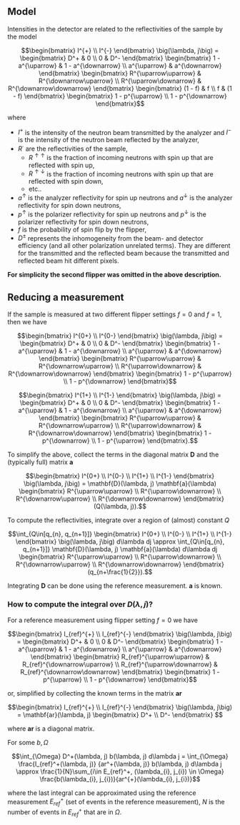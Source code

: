 ## Model

Intensities in the detector are related to the reflectivities of the sample by the model
```math
\begin{bmatrix}
I^{+} \\
I^{-}
\end{bmatrix}
\big(\lambda, j\big)
=
\begin{bmatrix}
D^+ & 0 \\
0 & D^-
\end{bmatrix}
\begin{bmatrix}
1 - a^{\uparrow} & 1 - a^{\downarrow} \\
a^{\uparrow} & a^{\downarrow}
\end{bmatrix}
\begin{bmatrix}
R^{\uparrow\uparrow} & R^{\downarrow\uparrow} \\
R^{\uparrow\downarrow} & R^{\downarrow\downarrow}
\end{bmatrix}
\begin{bmatrix}
(1 - f) & f \\ f & (1 - f)
\end{bmatrix}
\begin{bmatrix}
1 - p^{\uparrow} \\
1 - p^{\downarrow}
\end{bmatrix}
```
where

* $I^+$ is the intensity of the neutron beam transmitted by the analyzer
and $I^-$ is the intensity of the neutron beam reflected by the analyzer,
* $R^\cdot$ are the reflectivities of the sample,
  - $R^{\uparrow\uparrow}$ is the fraction of incoming neutrons with spin up that are reflected with spin up,
  - $R^{\uparrow\downarrow}$ is the fraction of incoming neutrons with spin up that are reflected with spin down,
  - etc..
* $a^\uparrow$ is the analyzer reflectivity for spin up neutrons and $a^\downarrow$ is the analyzer reflectivity for spin down neutrons,
* $p^\uparrow$ is the polarizer reflectivity for spin up neutrons and $p^\downarrow$ is the polarizer reflectivity for spin down neutrons,
* $f$ is the probability of spin flip by the flipper,
* $D^\pm$ represents the inhomogeneity from the beam- and detector efficiency (and all other polarization unrelated terms). They are different for the transmitted and the reflected beam
   because the transmitted and reflected beam hit different pixels.

**For simplicity the second flipper was omitted in the above description.**

## Reducing a measurement

If the sample is measured at two different flipper settings $f=0$ and $f=1$, then we have
```math
\begin{bmatrix}
I^{0+} \\
I^{0-}
\end{bmatrix}
\big(\lambda, j\big)
=
\begin{bmatrix}
D^+ & 0 \\
0 & D^-
\end{bmatrix}
\begin{bmatrix}
1 - a^{\uparrow} & 1 - a^{\downarrow} \\
a^{\uparrow} & a^{\downarrow}
\end{bmatrix}
\begin{bmatrix}
R^{\uparrow\uparrow} & R^{\downarrow\uparrow} \\
R^{\uparrow\downarrow} & R^{\downarrow\downarrow}
\end{bmatrix}
\begin{bmatrix}
1 - p^{\uparrow} \\
1 - p^{\downarrow}
\end{bmatrix}
```
```math
\begin{bmatrix}
I^{1+} \\
I^{1-}
\end{bmatrix}
\big(\lambda, j\big)
=
\begin{bmatrix}
D^+ & 0 \\
0 & D^-
\end{bmatrix}
\begin{bmatrix}
1 - a^{\uparrow} & 1 - a^{\downarrow} \\
a^{\uparrow} & a^{\downarrow}
\end{bmatrix}
\begin{bmatrix}
R^{\uparrow\uparrow} & R^{\downarrow\uparrow} \\
R^{\uparrow\downarrow} & R^{\downarrow\downarrow}
\end{bmatrix}
\begin{bmatrix}
1 - p^{\downarrow} \\
1 - p^{\uparrow}
\end{bmatrix}.
```

To simplify the above, collect the terms in the diagonal matrix $\mathbf{D}$ and the (typically full) matrix $\mathbf{a}$
```math
\begin{bmatrix}
I^{0+} \\
I^{0-} \\
I^{1+} \\
I^{1-}
\end{bmatrix}
\big(\lambda, j\big)
=
\mathbf{D}(\lambda, j)
\mathbf{a}(\lambda)
\begin{bmatrix}
R^{\uparrow\uparrow} \\
R^{\uparrow\downarrow} \\
R^{\downarrow\uparrow} \\
R^{\downarrow\downarrow}
\end{bmatrix}
(Q(\lambda, j)).
```

To compute the reflectivities, integrate over a region of (almost) constant $Q$
```math
\int_{Q\in[q_{n}, q_{n+1}]}
\begin{bmatrix}
I^{0+} \\
I^{0-} \\
I^{1+} \\
I^{1-}
\end{bmatrix}
\big(\lambda, j\big)
d\lambda dj
\approx
\int_{Q\in[q_{n}, q_{n+1}]}
\mathbf{D}(\lambda, j)
\mathbf{a}(\lambda)
d\lambda dj
\begin{bmatrix}
R^{\uparrow\uparrow} \\
R^{\uparrow\downarrow} \\
R^{\downarrow\uparrow} \\
R^{\downarrow\downarrow}
\end{bmatrix}
(q_{n+\frac{1}{2}}).
```
Integrating $\mathbf{D}$ can be done using the reference measurement. $\mathbf{a}$ is known.


### How to compute the integral over $D(\lambda, j)$?

For a reference measurement using flipper setting $f=0$ we have
```math
\begin{bmatrix}
I_{ref}^{+} \\
I_{ref}^{-}
\end{bmatrix}
\big(\lambda, j\big)
=
\begin{bmatrix}
D^+ & 0 \\
0 & D^-
\end{bmatrix}
\begin{bmatrix}
1 - a^{\uparrow} & 1 - a^{\downarrow} \\
a^{\uparrow} & a^{\downarrow}
\end{bmatrix}
\begin{bmatrix}
R_{ref}^{\uparrow\uparrow} & R_{ref}^{\downarrow\uparrow} \\
R_{ref}^{\uparrow\downarrow} & R_{ref}^{\downarrow\downarrow}
\end{bmatrix}
\begin{bmatrix}
1 - p^{\uparrow} \\
1 - p^{\downarrow}
\end{bmatrix}
```
or, simplified by collecting the known terms in the matrix $\mathbf{ar}$
```math
\begin{bmatrix}
I_{ref}^{+} \\
I_{ref}^{-}    
\end{bmatrix}
\big(\lambda, j\big)
=
\mathbf{ar}(\lambda, j)
\begin{bmatrix}
D^+ \\
D^-
\end{bmatrix}  
```
where $\mathbf{ar}$ is a diagonal matrix.

For some $b,\Omega$
```math
\int_{\Omega} D^+(\lambda, j) b(\lambda, j) d\lambda j
=
\int_{\Omega}
\frac{I_{ref}^+(\lambda, j)}
{ar^+(\lambda, j)}
b(\lambda, j)
d\lambda j
\approx \frac{1}{N}\sum_{i\in E_{ref}^+, (\lambda_{i}, j_{i}) \in \Omega} \frac{b(\lambda_{i}, j_{i})}{ar^{+}(\lambda_{i}, j_{i})}
```
where the last integral can be approximated using the reference measurement $E_{ref}^+$ (set of events in the reference measurement), $N$ is the number of events in $E_{ref}^+$ that are in $\Omega$.

